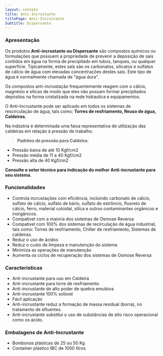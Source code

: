 ```yaml
---
layout: contato
title: Anti-Incrustante
titlePage: Anti-Incrustante
Subtitle: Dispersante
---
```


### **Apresentação**

Os produtos **Anti-incrustante ou Dispersante** são compostos químicos ou formulações que possuem a propriedade de prevenir a deposição de sais contidos em água na forma de precipitado em tubos, tanques, ou qualquer superfície. Tipicamente, estes sais são os carbonatos, silicatos e sulfatos de cálcio de água com elevadas concentrações destes sais. Este tipo de água é normalmente chamada de "água dura".

Os compostos anti-incrustação frequentemente reagem com o cálcio, magnésio e silicas de modo que eles não possam formar precipitados depósitos na forma cristalizada na rede hidraulica e equipamentos.

O Anti-Incrustante pode ser aplicado em todos os sistemas de rescirculação de água, tais como; **Torres de resfriamento, Reuso de água, Caldeiras.**

Na indústria é determinada uma faixa representativa de utilização das caldeiras em relação á pressão de trabalho. 

>**Padrões de pressão para Caldeira:** 
 - Pressão baixa de até 10 Kgf/cm2 
 - Pressão média de 11 a 40 Kgf/cm2
 - Pressão alta de 40 Kgf/cm2
 
**Consulte o setor técnico para indicação do melhor Anti-incrustante para seu sistema.**

### **Funcionalidades**

- Controla incrustações com eficiência, incluindo carbonato de cálcio, sulfato de cálcio, sulfato de bário, sulfato de estrôncio, fluoreto de cálcio, ferro, material coloidal, sílica e outros contaminantes orgânicos e inorgânicos.
- Compatível com a maioria dos sistemas de Osmose Reversa
- Compatível com 100% dos sistemas de recirculação de água industrial, tais como: Torres de resfriamento, Chiller de resfriamento, Sistemas de caldeiras.
- Reduz o uso de ácidos 
- Reduz o custo de limpeza e manutenção do sistema 
- Minimiza as operações de manutenção 
- Aumenta os ciclos de recuperação dos sistemas de Osmose Reversa


### **Características**

- Anti-incrustante para uso em Caldeira
- Anti-incrustante para torre de resfriamento
- Anti-incrustante de alto poder de quebra emulsiva
- Anti-incrustante 100% solúvel
- Fácil aplicação
- Anti-incrustante reduz a formação de massa residual (borra), no tratamento de efluentes.
- Anti-incrustante substitui o uso de substâncias de alto risco operacional como os ácido.

### **Embalagens de Anti-Incrustante**

- Bombonas plásticas de 25 ou 50 Kg
- Container plástico IBC de 1000 litros
